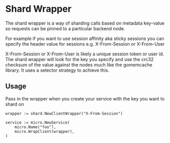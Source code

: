 # Shard Wrapper

The shard wrapper is a way of sharding calls based on metadata key-value so requests can be pinned to a particular backend node.

For example if you want to use session affinity aka sticky sessions you can specify the header value for sessions e.g. X-From-Session or X-From-User

X-From-Session or X-From-User is likely a unique session token or user id. The shard wrapper will look for the key you specify and use the crc32 checksum 
of the value against the nodes much like the gomemcache library. It uses a selector strategy to achieve this.

## Usage

Pass in the wrapper when you create your service with the key you want to shard on

```
wrapper := shard.NewClientWrapper("X-From-Session")

service := micro.NewService(
	micro.Name("foo"),
	micro.WrapClient(wrapper),
)
```
